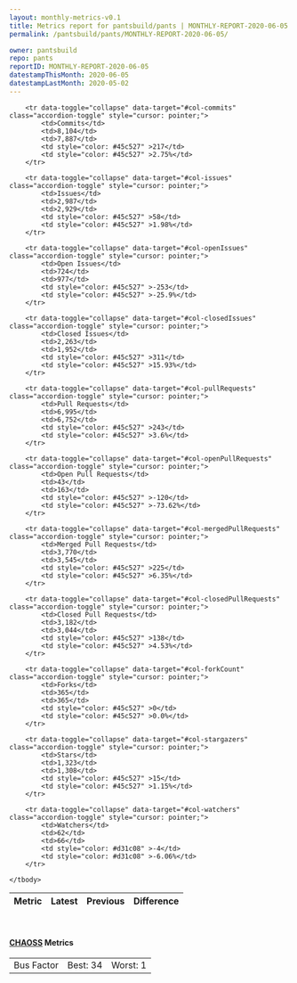 ```yaml
---
layout: monthly-metrics-v0.1
title: Metrics report for pantsbuild/pants | MONTHLY-REPORT-2020-06-05 | 2020-06-05
permalink: /pantsbuild/pants/MONTHLY-REPORT-2020-06-05/

owner: pantsbuild
repo: pants
reportID: MONTHLY-REPORT-2020-06-05
datestampThisMonth: 2020-06-05
datestampLastMonth: 2020-05-02
---
```



<table class="table table-condensed" style="border-collapse:collapse;">
    <thead>
    <tr>
        <th>Metric</th>
        <th>Latest</th>
        <th>Previous</th>
        <th colspan="2" style="text-align: center;">Difference</th>
    </tr>
    </thead>
    <tbody>

        <tr data-toggle="collapse" data-target="#col-commits" class="accordion-toggle" style="cursor: pointer;">
            <td>Commits</td>
            <td>8,104</td>
            <td>7,887</td>
            <td style="color: #45c527" >217</td>
            <td style="color: #45c527" >2.75%</td>
        </tr>
        
        <tr data-toggle="collapse" data-target="#col-issues" class="accordion-toggle" style="cursor: pointer;">
            <td>Issues</td>
            <td>2,987</td>
            <td>2,929</td>
            <td style="color: #45c527" >58</td>
            <td style="color: #45c527" >1.98%</td>
        </tr>
        
        <tr data-toggle="collapse" data-target="#col-openIssues" class="accordion-toggle" style="cursor: pointer;">
            <td>Open Issues</td>
            <td>724</td>
            <td>977</td>
            <td style="color: #45c527" >-253</td>
            <td style="color: #45c527" >-25.9%</td>
        </tr>
        
        <tr data-toggle="collapse" data-target="#col-closedIssues" class="accordion-toggle" style="cursor: pointer;">
            <td>Closed Issues</td>
            <td>2,263</td>
            <td>1,952</td>
            <td style="color: #45c527" >311</td>
            <td style="color: #45c527" >15.93%</td>
        </tr>
        
        <tr data-toggle="collapse" data-target="#col-pullRequests" class="accordion-toggle" style="cursor: pointer;">
            <td>Pull Requests</td>
            <td>6,995</td>
            <td>6,752</td>
            <td style="color: #45c527" >243</td>
            <td style="color: #45c527" >3.6%</td>
        </tr>
        
        <tr data-toggle="collapse" data-target="#col-openPullRequests" class="accordion-toggle" style="cursor: pointer;">
            <td>Open Pull Requests</td>
            <td>43</td>
            <td>163</td>
            <td style="color: #45c527" >-120</td>
            <td style="color: #45c527" >-73.62%</td>
        </tr>
        
        <tr data-toggle="collapse" data-target="#col-mergedPullRequests" class="accordion-toggle" style="cursor: pointer;">
            <td>Merged Pull Requests</td>
            <td>3,770</td>
            <td>3,545</td>
            <td style="color: #45c527" >225</td>
            <td style="color: #45c527" >6.35%</td>
        </tr>
        
        <tr data-toggle="collapse" data-target="#col-closedPullRequests" class="accordion-toggle" style="cursor: pointer;">
            <td>Closed Pull Requests</td>
            <td>3,182</td>
            <td>3,044</td>
            <td style="color: #45c527" >138</td>
            <td style="color: #45c527" >4.53%</td>
        </tr>
        
        <tr data-toggle="collapse" data-target="#col-forkCount" class="accordion-toggle" style="cursor: pointer;">
            <td>Forks</td>
            <td>365</td>
            <td>365</td>
            <td style="color: #45c527" >0</td>
            <td style="color: #45c527" >0.0%</td>
        </tr>
        
        <tr data-toggle="collapse" data-target="#col-stargazers" class="accordion-toggle" style="cursor: pointer;">
            <td>Stars</td>
            <td>1,323</td>
            <td>1,308</td>
            <td style="color: #45c527" >15</td>
            <td style="color: #45c527" >1.15%</td>
        </tr>
        
        <tr data-toggle="collapse" data-target="#col-watchers" class="accordion-toggle" style="cursor: pointer;">
            <td>Watchers</td>
            <td>62</td>
            <td>66</td>
            <td style="color: #d31c08" >-4</td>
            <td style="color: #d31c08" >-6.06%</td>
        </tr>
        
    </tbody>
</table>
<br>
<h4><a target="_blank" href="https://chaoss.community/">CHAOSS</a> Metrics</h4>

<table class="table table-condensed" style="border-collapse:collapse;">
    <tbody>
        <td>Bus Factor</td>
        <td>Best: 34</td>
        <td>Worst: 1</td>
    </tbody>
</table>
